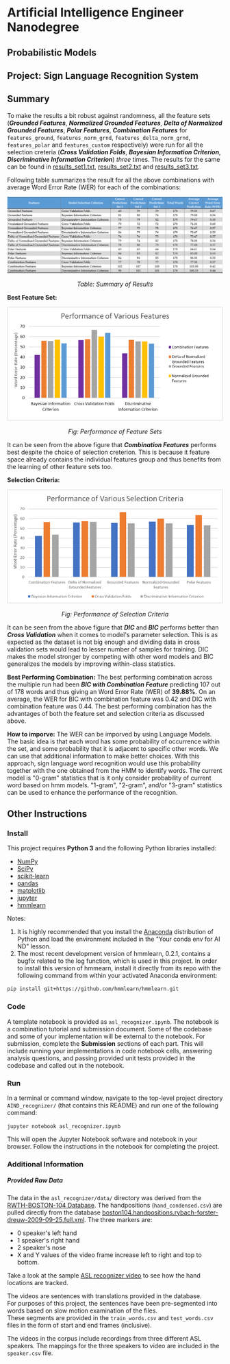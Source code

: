 # Artificial Intelligence Engineer Nanodegree
## Probabilistic Models
## Project: Sign Language Recognition System


## Summary

To make the results a bit robust against randomness, all the feature sets (***Grounded Features***, ***Normalized Grounded Features***, ***Delta of Normalized Grounded Features***, ***Polar Features***, ***Combination Features*** for `features_ground`, `features_norm_grnd`, `features_delta_norm_grnd`, `features_polar` and `features_custom` respectively) were run for all the selection creteria (***Cross Validation Folds***, ***Bayesian Information Criterion***, ***Discriminative Information Criterion***) *three* times. The results for the same can be found in [results_set1.txt](./results_set1.txt), [results_set2.txt](./results_set2.txt) and [results_set3.txt](./results_set3.txt).

Following table summarizes the result for all the above combinations with average Word Error Rate (WER) for each of the combinations:

<img src="img/summary_table.png"></img>
<center><i>Table: Summary of Results</i></center>

**Best Feature Set:**

<img src="img/features_wer.png"></img>
<center><i>Fig: Performance of Feature Sets</i></center>

It can be seen from the above figure that ***Combination Features*** performs best despite the choice of selection creterion. This is because it feature space already contains the individual features group and thus benefits from the learning of other feature sets too.


**Selection Criteria:**

<img src="img/selector_wer.png"></img>
<center><i>Fig: Performance of Selection Criteria</i></center>

It can be seen from the above figure that ***DIC*** and ***BIC*** performs better than ***Cross Validation*** when it comes to model's parameter selection. This is as expected as the dataset is not big enough and dividing data in cross validation sets would lead to lesser number of samples for training. DIC makes the model stronger by competing with other word models and BIC generalizes the models by improving within-class statistics.

**Best Performing Combination:**
The best performing combination across the multiple run had been ***BIC with Combination Feature*** predicting 107 out of 178 words and thus giving an Word Error Rate (WER) of **39.88%**. On an average, the WER for BIC with combination feature was 0.42 and DIC with combination feature was 0.44. The best performing combination has the advantages of both the feature set and selection criteria as discussed above.


**How to imporve:**
The WER can be imporved by using Language Models. The basic idea is that each word has some probability of occurrence within the set, and some probability that it is adjacent to specific other words. We can use that additional information to make better choices. With this approach, sign language word recognition would use this probability together with the one obtained from the HMM to identify words. The current model is "0-gram" statistics that is it only consider probability of current word based on hmm models. "1-gram", "2-gram", and/or "3-gram" statistics can be used to enhance the performance of the recognition.


## Other Instructions
### Install

This project requires **Python 3** and the following Python libraries installed:

- [NumPy](http://www.numpy.org/)
- [SciPy](https://www.scipy.org/)
- [scikit-learn](http://scikit-learn.org/0.17/install.html)
- [pandas](http://pandas.pydata.org/)
- [matplotlib](http://matplotlib.org/)
- [jupyter](http://ipython.org/notebook.html)
- [hmmlearn](http://hmmlearn.readthedocs.io/en/latest/)

Notes: 
1. It is highly recommended that you install the [Anaconda](http://continuum.io/downloads) distribution of Python and load the environment included in the "Your conda env for AI ND" lesson.
2. The most recent development version of hmmlearn, 0.2.1, contains a bugfix related to the log function, which is used in this project.  In order to install this version of hmmearn, install it directly from its repo with the following command from within your activated Anaconda environment:
```sh
pip install git+https://github.com/hmmlearn/hmmlearn.git
```

### Code

A template notebook is provided as `asl_recognizer.ipynb`. The notebook is a combination tutorial and submission document.  Some of the codebase and some of your implementation will be external to the notebook. For submission, complete the **Submission** sections of each part.  This will include running your implementations in code notebook cells, answering analysis questions, and passing provided unit tests provided in the codebase and called out in the notebook. 

### Run

In a terminal or command window, navigate to the top-level project directory `AIND_recognizer/` (that contains this README) and run one of the following command:

`jupyter notebook asl_recognizer.ipynb`

This will open the Jupyter Notebook software and notebook in your browser. Follow the instructions in the notebook for completing the project.


### Additional Information
##### Provided Raw Data

The data in the `asl_recognizer/data/` directory was derived from 
the [RWTH-BOSTON-104 Database](http://www-i6.informatik.rwth-aachen.de/~dreuw/database-rwth-boston-104.php). 
The handpositions (`hand_condensed.csv`) are pulled directly from 
the database [boston104.handpositions.rybach-forster-dreuw-2009-09-25.full.xml](boston104.handpositions.rybach-forster-dreuw-2009-09-25.full.xml). The three markers are:

*   0  speaker's left hand
*   1  speaker's right hand
*   2  speaker's nose
*   X and Y values of the video frame increase left to right and top to bottom.

Take a look at the sample [ASL recognizer video](http://www-i6.informatik.rwth-aachen.de/~dreuw/download/021.avi)
to see how the hand locations are tracked.

The videos are sentences with translations provided in the database.  
For purposes of this project, the sentences have been pre-segmented into words 
based on slow motion examination of the files.  
These segments are provided in the `train_words.csv` and `test_words.csv` files
in the form of start and end frames (inclusive).

The videos in the corpus include recordings from three different ASL speakers.
The mappings for the three speakers to video are included in the `speaker.csv` 
file.
